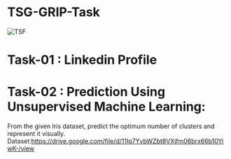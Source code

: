 # TSG-GRIP-Task
![TSF](https://user-images.githubusercontent.com/66259814/103754684-af9fbb80-5032-11eb-90de-cf2281b7927a.png)

# Task-01 : Linkedin Profile

# Task-02 : Prediction Using Unsupervised Machine Learning:
From the given Iris dataset, predict the optimum number of clusters and represent it visually.
Dataset:https://drive.google.com/file/d/11Iq7YvbWZbt8VXjfm06brx66b10YiwK-/view
